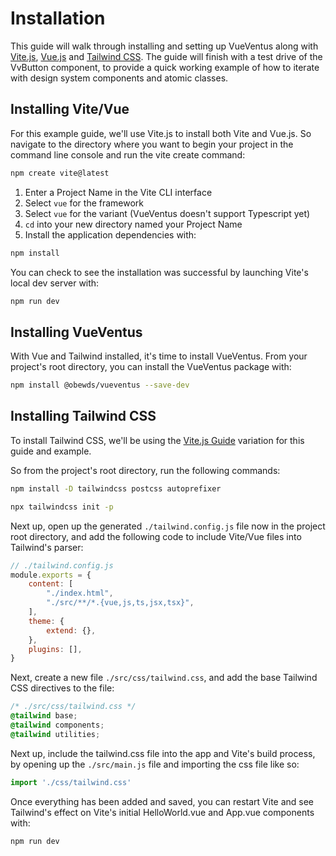 # Installation

This guide will walk through installing and setting up VueVentus along with [Vite.js](https://vitejs.dev/guide/#scaffolding-your-first-vite-project), [Vue.js](https://vuejs.org/) and [Tailwind CSS](https://tailwindcss.com/). The guide will finish with a test drive of the VvButton component, to provide a quick working example of how to iterate with design system components and atomic classes.






## Installing Vite/Vue

For this example guide, we'll use Vite.js to install both Vite and Vue.js. So navigate to the directory where you want to begin your project in the command line console and run the vite create command:

```bash
npm create vite@latest
```

1. Enter a Project Name in the Vite CLI interface
1. Select `vue` for the framework
1. Select `vue` for the variant (VueVentus doesn't support Typescript yet)
1. `cd` into your new directory named your Project Name
1. Install the application dependencies with:

```bash
npm install
```

You can check to see the installation was successful by launching Vite's local dev server with:

```bash
npm run dev
```







## Installing VueVentus

With Vue and Tailwind installed, it's time to install VueVentus. From your project's root directory, you can install the VueVentus package with:

```bash
npm install @obewds/vueventus --save-dev
```








## Installing Tailwind CSS

To install Tailwind CSS, we'll be using the [Vite.js Guide](https://tailwindcss.com/docs/guides/vite) variation for this guide and example.

So from the project's root directory, run the following commands:

```bash
npm install -D tailwindcss postcss autoprefixer
```

```bash
npx tailwindcss init -p
```

Next up, open up the generated `./tailwind.config.js` file now in the project root directory, and add the following code to include Vite/Vue files into Tailwind's parser:

```javascript
// ./tailwind.config.js
module.exports = {
    content: [
        "./index.html",
        "./src/**/*.{vue,js,ts,jsx,tsx}",
    ],
    theme: {
        extend: {},
    },
    plugins: [],
}
```

Next, create a new file `./src/css/tailwind.css`, and add the base Tailwind CSS directives to the file:

```css
/* ./src/css/tailwind.css */
@tailwind base;
@tailwind components;
@tailwind utilities;
```

Next up, include the tailwind.css file into the app and Vite's build process, by opening up the `./src/main.js` file and importing the css file like so:

```javascript
import './css/tailwind.css'
```

Once everything has been added and saved, you can restart Vite and see Tailwind's effect on Vite's initial HelloWorld.vue and App.vue components with:

```bash
npm run dev
```









